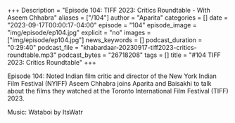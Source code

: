 +++
Description = "Episode 104: TIFF 2023: Critics Roundtable - With Aseem Chhabra"
aliases = ["/104"]
author = "Aparita"
categories = []
date = "2023-09-17T00:00:17-04:00"
episode = "104"
episode_image = "img/episode/ep104.jpg"
explicit = "no"
images = ["img/episode/ep104.jpg"]
news_keywords = []
podcast_duration = "0:29:40"
podcast_file = "khabardaar-20230917-tiff2023-critics-roundtable.mp3"
podcast_bytes = "26718208"
tags = []
title = "#104 TIFF 2023: Critics Roundtable"
+++

Episode 104: Noted Indian film critic and director of the New York Indian Film Festival (NYIFF) Aseem Chhabra joins Aparita and Baisakhi to talk about the films they watched at the Toronto International Film Festival (TIFF) 2023.

Music: Wataboi by ItsWatr